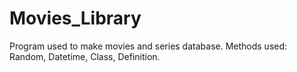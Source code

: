 # Movies_Library
Program used to make movies and series database. 
Methods used: Random, Datetime, Class, Definition.
